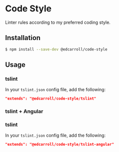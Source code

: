 # Code Style
Linter rules according to my preferred coding style.

## Installation

```bash
$ npm install --save-dev @edcarroll/code-style
```

## Usage

### tslint

In your `tslint.json` config file, add the following:

```json
"extends": "@edcarroll/code-style/tslint"
```

### tslint + Angular

### tslint

In your `tslint.json` config file, add the following:

```json
"extends": "@edcarroll/code-style/tslint-angular"
```